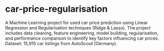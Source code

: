 # car-price-regularisation
A Machine Learning project for used car price prediction using Linear Regression and Regularisation techniques (Ridge &amp; Lasso). The project includes data cleaning, feature engineering, model building, regularisation, and performance comparison to identify key factors influencing car prices. Dataset: 15,915 car listings from AutoScout (Germany).

